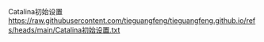 Catalina初始设置  
https://raw.githubusercontent.com/tieguangfeng/tieguangfeng.github.io/refs/heads/main/Catalina初始设置.txt
